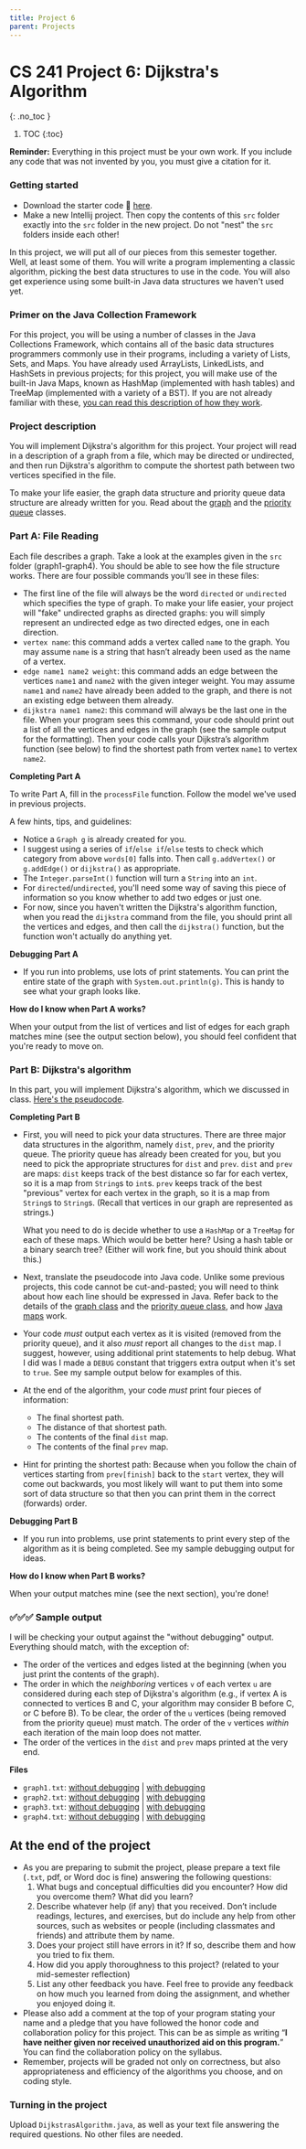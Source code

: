 ```yaml
---
title: Project 6
parent: Projects
---
```

<script>
MathJax = {
  tex: {
    inlineMath: [['$', '$'], ['\\(', '\\)']]
  },
  svg: {
    fontCache: 'global'
  }
};
</script>
<script type="text/javascript" id="MathJax-script" async
  src="https://cdn.jsdelivr.net/npm/mathjax@3/es5/tex-svg.js">
</script>


# CS 241 Project 6: Dijkstra's Algorithm
{: .no_toc }

1. TOC
{:toc}

**Reminder:** Everything in this project must be your own work.  If you include any code that was not invented by you, you must give a 
citation for 
it.

### Getting started

- Download the starter code 💾 [here](proj6-starter.zip).
- Make a new Intellij project. Then copy the contents of this  `src`  folder exactly into the  `src`  folder in the new project. Do not 
"nest" the `src` folders inside each other!


In this project, we will put all of our pieces from this semester together.  Well, at least some of them.  You will write a program implementing a classic algorithm, picking the best data structures to use in the code.  You will also get experience using some built-in Java data structures we haven't used yet.

### Primer on the Java Collection Framework

For this project, you will be using a number of classes in the Java Collections Framework, which contains all of the basic data structures programmers commonly use in their programs, including a variety of Lists, Sets, and Maps.  You have already used ArrayLists, LinkedLists, and HashSets in previous projects; for this project, you will make use of the built-in Java Maps, known as HashMap (implemented with hash tables) and TreeMap (implemented with a variety of a BST).  If you are not already familiar with these, [you can read this description of how they work](java-collections).

### Project description

You will implement Dijkstra's algorithm for this project.  Your project will read in a description of a graph from a file, which may be directed or undirected, and then run Dijkstra's algorithm to compute the shortest path between two vertices specified in the file.

To make your life easier, the graph data structure and priority queue data structure are already written for you.  Read about the [graph](graph-class) and the [priority queue](pq-class) classes.

### Part A: File Reading

Each file describes a graph.  Take a look at the examples given in the `src` folder (graph1-graph4).  You should be able to see how the file structure works.  There are four possible commands you’ll see in these files: 

- The first line of the file will always be the word `directed` or `undirected` which specifies the type of graph. To make your life easier, your project will "fake" undirected graphs as directed graphs: you will simply represent an undirected edge as two directed edges, one in each direction.
- `vertex name`: this command adds a vertex called `name` to the graph. You may assume `name` is a string that hasn’t already been used as the name of a vertex.
- `edge name1 name2 weight`: this command adds an edge between the vertices `name1` and `name2` with the given integer weight. You may assume `name1` and `name2` have already been added to the graph, and there is not an existing edge between them already. 
- `dijkstra name1 name2`: this command will always be the last one in the file. When your program sees this command, your code should print out a list of all the vertices and edges in the graph (see the sample output for the formatting).  Then your code calls your Dijkstra’s algorithm function (see below) to find the shortest path from vertex `name1` to vertex `name2`. 

**Completing Part A**

To write Part A, fill in the `processFile` function.  Follow the model we've used in previous projects.  

A few hints, tips, and guidelines:

- Notice a `Graph g` is already created for you.
- I suggest using a series of `if`/`else if`/`else` tests to check which category from above `words[0]` falls into.  Then call `g.addVertex()` or `g.addEdge()` or `dijkstra()` as appropriate.  
- The `Integer.parseInt()` function will turn a `String` into an `int`.
- For `directed`/`undirected`, you'll need some way of saving this piece of information so you know whether to add two edges or just one.
- For now, since you haven't written the Dijkstra's algorithm function, when you read the `dijkstra` command from the file, you should print all the vertices and edges, and then call the `dijkstra()` function, but the function won't actually do anything yet.

**Debugging Part A**

- If you run into problems, use lots of print statements.  You can print the entire state of the graph with `System.out.println(g)`.  This is handy to see what your graph looks like.

**How do I know when Part A works?**

When your output from the list of vertices and list of edges for each graph matches mine (see the output section below), you should feel confident that you're ready to move on.

### Part B: Dijkstra's algorithm

In this part, you will implement Dijkstra's algorithm, which we discussed in class.  [Here's the pseudocode](https://rhodes.app.box.com/s/k08g32b1stbec2mn93r7l0xoho3zbcmt).

**Completing Part B**

- First, you will need to pick your data structures.  There are three major data structures in the algorithm, namely `dist`, `prev`, and the priority queue.  The priority queue has already been created for you, but you need to pick the appropriate structures for `dist` and `prev`.  `dist` and `prev` are maps: `dist` keeps track of the best distance so far for each vertex, so it is a map from `String`s to `int`s.  `prev` keeps track of the best "previous" vertex for each vertex in the graph, so it is a map from `String`s to `String`s.  (Recall that vertices in our graph are represented as strings.)

  What you need to do is decide whether to use a `HashMap` or a `TreeMap` for each of these maps.  Which would be better here?  Using a hash table or a binary search tree?  (Either will work fine, but you should think about this.)

- Next, translate the pseudocode into Java code.  Unlike some previous projects, this code cannot be cut-and-pasted; you will need to think about how each line should be expressed in Java.  Refer back to the details of the [graph class](graph-class) and the [priority queue class](pq-class), and how [Java maps](java-collections) work.

- Your code *must* output each vertex as it is visited (removed from the priority queue), and it also *must* report all changes to the `dist` map.  I suggest, however, using additional print statements to help debug.  What I did was I made a `DEBUG` constant that triggers extra output when it's set to `true`.  See my sample output below for examples of this.

- At the end of the algorithm, your code *must* print four pieces of information:

  - The final shortest path.
  - The distance of that shortest path.
  - The contents of the final `dist` map.
  - The contents of the final `prev` map.
  
- Hint for printing the shortest path: Because when you follow the chain of vertices starting from `prev[finish]` back to the `start` vertex, they will come out backwards, you most likely will want to put them into some sort of data structure so that then you can print them in the correct (forwards) order.

**Debugging Part B**

- If you run into problems, use print statements to print every step of the algorithm as it is being completed.  See my sample debugging output for ideas.

**How do I know when Part B works?**

When your output matches mine (see the next section), you're done!

### ✅✅✅ Sample output

I will be checking your output against the "without debugging" output.  Everything should match, with the exception of:

- The order of the vertices and edges listed at the beginning (when you just print the contents of the graph).
- The order in which the *neighboring* vertices `v` of each vertex `u` are considered during each step of Dijkstra's algorithm (e.g., if vertex A is connected to vertices B and C, your algorithm may consider B before C, or C before B).  To be clear, the order of the `u` vertices (being removed from the priority queue) must match.  The order of the `v` vertices *within* each iteration of the main loop does not matter.
- The order of the vertices in the `dist` and `prev` maps printed at the very end.

**Files**

- `graph1.txt`: [without debugging](graph1-output.txt) | [with debugging](graph1-output-debug.txt)
- `graph2.txt`: [without debugging](graph2-output.txt) | [with debugging](graph2-output-debug.txt)
- `graph3.txt`: [without debugging](graph3-output.txt) | [with debugging](graph3-output-debug.txt)
- `graph4.txt`: [without debugging](graph4-output.txt) | [with debugging](graph4-output-debug.txt)

## At the end of the project

-   As you are preparing to submit the project, please prepare a text file (`.txt`, pdf, or Word doc is fine) answering the following 
questions:
    1.  What bugs and conceptual difficulties did you encounter? How did you overcome them? What did you learn?
    2.  Describe whatever help (if any) that you received. Don’t include readings, lectures, and exercises, but do include any help 
from other sources, such as websites or 
people (including classmates and friends) and attribute them by name.
    3.	Does your project still have errors in it? If so, describe them and how you tried to fix them. 
    4.  How did you apply thoroughness to this project? (related to your mid-semester reflection)
    5.  List any other feedback you have. Feel free to provide any feedback on how much you learned from doing the assignment, and 
whether you enjoyed doing it.
-   Please also add a comment at the top of your program stating your name and a pledge that you have followed the honor code and 
collaboration policy for this project. This 
can be as simple as writing “**I have neither given nor received unauthorized aid on this program.**” You can find the collaboration 
policy on the syllabus.
-   Remember, projects will be graded not only on correctness, but also appropriateness and efficiency of the algorithms you choose, 
and on coding style.


### Turning in the project

Upload `DijkstrasAlgorithm.java`, as well as your text file answering the required questions. No other files are needed.

